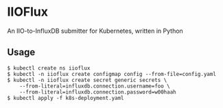 # IIOFlux
An IIO-to-InfluxDB submitter for Kubernetes, written in Python

## Usage
```
$ kubectl create ns iioflux
$ kubectl -n iioflux create configmap config --from-file=config.yaml
$ kubectl -n iioflux create secret generic secrets \
    --from-literal=influxdb.connection.username=foo \
    --from-literal=influxdb.connection.password=w00haah
$ kubectl apply -f k8s-deployment.yaml
```
